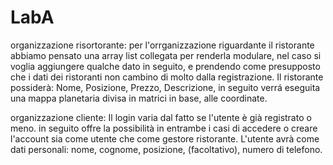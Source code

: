 # LabA
organizzazione risortorante:
per l'orrganizzazione riguardante il ristorante abbiamo pensato
una array list collegata per renderla modulare,
nel caso si voglia aggiungere qualche dato in seguito, e prendendo come
presupposto che i dati dei ristoranti non cambino di molto
dalla registrazione.
Il ristorante possiderà: Nome, Posizione, Prezzo, Descrizione,
in seguito verrá eseguita una mappa planetaria divisa in matrici in base,
alle coordinate.


organizzazione cliente:
Il login varia dal fatto se l'utente è già registrato o meno.
in seguito offre la possibilità in entrambe i casi di accedere o creare
l'account sia come utente che come gestore ristorante.
L'utente avrà come dati personali: nome, cognome, posizione, (facoltativo),
numero di telefono.